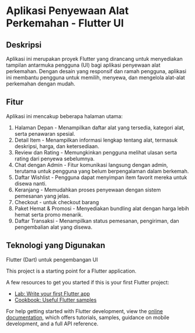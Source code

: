 # Aplikasi Penyewaan Alat Perkemahan - Flutter UI

## Deskripsi

Aplikasi ini merupakan proyek Flutter yang dirancang untuk menyediakan tampilan antarmuka pengguna (UI) bagi aplikasi penyewaan alat perkemahan. Dengan desain yang responsif dan ramah pengguna, aplikasi ini membantu pengguna untuk memilih, menyewa, dan mengelola alat-alat perkemahan dengan mudah.

## Fitur
Aplikasi ini mencakup beberapa halaman utama:
1. Halaman Depan - Menampilkan daftar alat yang tersedia, kategori alat, serta penawaran spesial.
2. Detail Item - Menampilkan informasi lengkap tentang alat, termasuk deskripsi, harga, dan ketersediaan.
3. Review dan Rating - Memungkinkan pengguna melihat ulasan serta rating dari penyewa sebelumnya.
4. Chat dengan Admin - Fitur komunikasi langsung dengan admin, terutama untuk pengguna yang belum berpengalaman dalam berkemah.
5. Daftar Wishlist - Pengguna dapat menyimpan item favorit mereka untuk disewa nanti.
6. Keranjang - Memudahkan proses penyewaan dengan sistem pemesanan yang jelas.
7. Checkout - untuk checkout barang
8. Paket Hemat & Promosi - Menyediakan bundling alat dengan harga lebih hemat serta promo menarik.
9. Daftar Transaksi - Menampilkan status pemesanan, pengiriman, dan pengembalian alat yang disewa.

## Teknologi yang Digunakan
Flutter (Dart) untuk pengembangan UI

This project is a starting point for a Flutter application.

A few resources to get you started if this is your first Flutter project:

- [Lab: Write your first Flutter app](https://docs.flutter.dev/get-started/codelab)
- [Cookbook: Useful Flutter samples](https://docs.flutter.dev/cookbook)

For help getting started with Flutter development, view the
[online documentation](https://docs.flutter.dev/), which offers tutorials,
samples, guidance on mobile development, and a full API reference.
